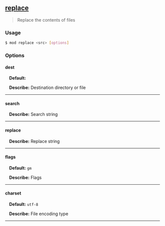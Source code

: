 ## <a href="#replace" name="replace">replace</a>
> Replace the contents of files

### Usage

```sh
$ mod replace <src> [options]
```

### Options

#### dest

<p> <b>&nbsp;&nbsp;&nbsp;&nbsp;Default:</b> <code><src></code></p>
<p> <b>&nbsp;&nbsp;&nbsp;&nbsp;Describe:</b> Destination directory or file</p>
<hr>

#### search


<p> <b>&nbsp;&nbsp;&nbsp;&nbsp;Describe:</b> Search string</p>
<hr>

#### replace


<p> <b>&nbsp;&nbsp;&nbsp;&nbsp;Describe:</b> Replace string</p>
<hr>

#### flags

<p> <b>&nbsp;&nbsp;&nbsp;&nbsp;Default:</b> <code>gm</code></p>
<p> <b>&nbsp;&nbsp;&nbsp;&nbsp;Describe:</b> Flags</p>
<hr>

#### charset

<p> <b>&nbsp;&nbsp;&nbsp;&nbsp;Default:</b> <code>utf-8</code></p>
<p> <b>&nbsp;&nbsp;&nbsp;&nbsp;Describe:</b> File encoding type</p>
<hr>







